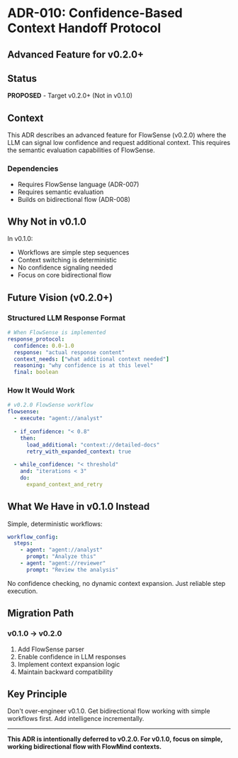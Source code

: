 # ADR-010: Confidence-Based Context Handoff Protocol
## Advanced Feature for v0.2.0+

## Status
**PROPOSED** - Target v0.2.0+ (Not in v0.1.0)

## Context
This ADR describes an advanced feature for FlowSense (v0.2.0) where the LLM can signal low confidence and request additional context. This requires the semantic evaluation capabilities of FlowSense.

### Dependencies
- Requires FlowSense language (ADR-007)
- Requires semantic evaluation
- Builds on bidirectional flow (ADR-008)

## Why Not in v0.1.0

In v0.1.0:
- Workflows are simple step sequences
- Context switching is deterministic
- No confidence signaling needed
- Focus on core bidirectional flow

## Future Vision (v0.2.0+)

### Structured LLM Response Format
```yaml
# When FlowSense is implemented
response_protocol:
  confidence: 0.0-1.0
  response: "actual response content"
  context_needs: ["what additional context needed"]
  reasoning: "why confidence is at this level"
  final: boolean
```

### How It Would Work
```yaml
# v0.2.0 FlowSense workflow
flowsense:
  - execute: "agent://analyst"
  
  - if_confidence: "< 0.8"
    then:
      load_additional: "context://detailed-docs"
      retry_with_expanded_context: true
      
  - while_confidence: "< threshold"
    and: "iterations < 3"
    do:
      expand_context_and_retry
```

## What We Have in v0.1.0 Instead

Simple, deterministic workflows:
```yaml
workflow_config:
  steps:
    - agent: "agent://analyst"
      prompt: "Analyze this"
    - agent: "agent://reviewer"  
      prompt: "Review the analysis"
```

No confidence checking, no dynamic context expansion. Just reliable step execution.

## Migration Path

### v0.1.0 → v0.2.0
1. Add FlowSense parser
2. Enable confidence in LLM responses
3. Implement context expansion logic
4. Maintain backward compatibility

## Key Principle

Don't over-engineer v0.1.0. Get bidirectional flow working with simple workflows first. Add intelligence incrementally.

---

**This ADR is intentionally deferred to v0.2.0. For v0.1.0, focus on simple, working bidirectional flow with FlowMind contexts.**